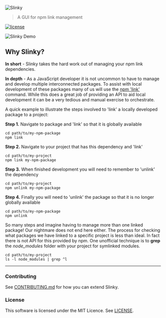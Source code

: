 ![Slinky](https://github.com/rodleviton/slinky/blob/master/images/slinky-masthead.png)

> A GUI for npm link management

[![license](https://img.shields.io/github/license/mashape/apistatus.svg?maxAge=2592000)]()


![Slinky Demo](https://github.com/rodleviton/slinky/blob/master/images/slinky-demo.gif)

## Why Slinky?
__In short__ - Slinky takes the hard work out of managing your npm link dependencies.

__In depth__ - As a JavaScript developer it is not uncommon to have to manage and develop multiple interconnected packages. To assist with 
local development of these packages many of us will use the [npm 'link'](https://docs.npmjs.com/cli/link) command. While this does a great
job of providing an API to aid local development it can be a very tedious and manual exercise to orchestrate.

A quick example to illustrate the steps involved to 'link' a locally developed package to a project:

__Step 1.__ Navigate to package and 'link' so that it is globally available
```
cd path/to/my-npm-package
npm link
```

__Step 2.__ Navigate to your project that has this dependency and 'link'
```
cd path/to/my-project
npm link my-npm-package
```

__Step 3.__ When finished development you will need to remember to 'unlink' the dependency
```
cd path/to/my-project
npm unlink my-npm-package
```

__Step 4.__ Finally you will need to 'unlink' the package so that it is no longer globally available
```
cd path/to/my-npm-package
npm unlink
```

So many steps and imagine having to manage more than one linked package! Our nightmare does not end here either. 
The process for checking what packages we have linked to a specific project is less than ideal. 
In fact there is not API for this provided by npm. One unofficial technique is to __grep__ the *node_modules* folder 
with your project for symlinked modules.

```
cd path/to/my-project
ls -l node_modules | grep ^l
```

------------------------------------------------------------------------

### Contributing

See [CONTRIBUTING.md](CONTRIBUTING.md) for how you can extend Slinky.

### License

This software is licensed under the MIT Licence. See [LICENSE](https://github.com/rodleviton/slinky/blob/master/LICENSE.md).